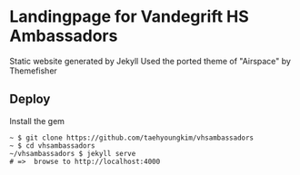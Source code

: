 # Landingpage for Vandegrift HS Ambassadors

Static website generated by Jekyll
Used the ported theme of "Airspace" by Themefisher

## Deploy
Install the gem

```
~ $ git clone https://github.com/taehyoungkim/vhsambassadors
~ $ cd vhsambassadors
~/vhsambassadors $ jekyll serve
# =>  browse to http://localhost:4000
```
